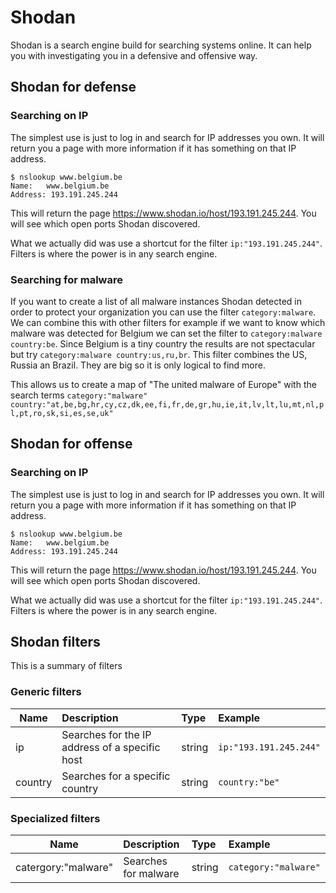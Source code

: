 # Shodan

Shodan is a search engine build for searching systems online. It can help you with investigating you in a defensive and offensive way.

## Shodan for defense

### Searching on IP
The simplest use is just to log in and search for IP addresses you own. It will return you a page with more information if it has something on that IP address.

```
$ nslookup www.belgium.be
Name:	www.belgium.be
Address: 193.191.245.244
```
This will return the page https://www.shodan.io/host/193.191.245.244. You will see which open ports Shodan discovered.

What we actually did was use a shortcut for the filter ```ip:"193.191.245.244"```. Filters is where the power is in any search engine.

### Searching for malware
If you want to create a list of all malware instances Shodan detected in order to protect your organization you can use the filter ```category:malware```.  We can combine this with other filters for example if we want to know which malware was detected for Belgium we can set the filter to ```category:malware country:be```. Since Belgium is a tiny country the results are not spectacular but try ```category:malware country:us,ru,br```. This filter combines the US, Russia an Brazil. They are big so it is only logical to find more.

This allows us to create a map of "The united malware of Europe" with the search terms ```category:"malware" country:"at,be,bg,hr,cy,cz,dk,ee,fi,fr,de,gr,hu,ie,it,lv,lt,lu,mt,nl,pl,pt,ro,sk,si,es,se,uk"```

## Shodan for offense

### Searching on IP
The simplest use is just to log in and search for IP addresses you own. It will return you a page with more information if it has something on that IP address.

```
$ nslookup www.belgium.be
Name:	www.belgium.be
Address: 193.191.245.244
```
This will return the page https://www.shodan.io/host/193.191.245.244. You will see which open ports Shodan discovered.

What we actually did was use a shortcut for the filter ```ip:"193.191.245.244"```. Filters is where the power is in any search engine.

## Shodan filters
This is a summary of filters

### Generic filters

| Name        | Description           | Type  | Example  |
| ------------- |:-------------| :-----| :-----|
| ip      | Searches for the IP address of a specific host | string | ```ip:"193.191.245.244"``` |
| country      | Searches for a specific country | string | ```country:"be"``` |

### Specialized filters

| Name        | Description           | Type  | Example  |
| ------------- |:-------------| :-----| :-----|
| catergory:"malware"      | Searches for malware | string | ```category:"malware"``` |
